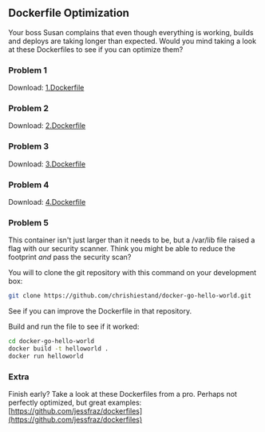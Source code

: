 ## Dockerfile Optimization

Your boss Susan complains that even though everything is working, builds and deploys are taking longer than expected. Would you mind taking a look at these Dockerfiles to see if you can optimize them?

### Problem 1
Download: [1.Dockerfile](1.Dockerfile)

### Problem 2
Download: [2.Dockerfile](2.Dockerfile)

### Problem 3
Download: [3.Dockerfile](3.Dockerfile)

### Problem 4
Download: [4.Dockerfile](4.Dockerfile)

### Problem 5
This container isn't just larger than it needs to be, but a /var/lib file raised a flag with our security scanner. Think you might be able to reduce the footprint *and* pass the security scan?

You will to clone the git repository with this command on your development box:
```bash
git clone https://github.com/chrishiestand/docker-go-hello-world.git
```

See if you can improve the Dockerfile in that repository.


Build and run the file to see if it worked:
```bash
cd docker-go-hello-world
docker build -t helloworld .
docker run helloworld
```


### Extra

Finish early? Take a look at these Dockerfiles from a pro. Perhaps not perfectly optimized, but great examples: [https://github.com/jessfraz/dockerfiles](https://github.com/jessfraz/dockerfiles)
